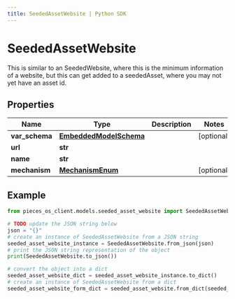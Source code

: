 ```yaml
---
title: SeededAssetWebsite | Python SDK
---
```


# SeededAssetWebsite

This is similar to an SeededWebsite, where this is the minimum information of a website, but this can get added to a seededAsset,  where you may not yet have an asset id.

## Properties

Name | Type | Description | Notes
------------ | ------------- | ------------- | -------------
**var_schema** | [**EmbeddedModelSchema**](EmbeddedModelSchema) |  | [optional] 
**url** | **str** |  | 
**name** | **str** |  | 
**mechanism** | [**MechanismEnum**](MechanismEnum) |  | [optional] 

## Example

```python
from pieces_os_client.models.seeded_asset_website import SeededAssetWebsite

# TODO update the JSON string below
json = "{}"
# create an instance of SeededAssetWebsite from a JSON string
seeded_asset_website_instance = SeededAssetWebsite.from_json(json)
# print the JSON string representation of the object
print(SeededAssetWebsite.to_json())

# convert the object into a dict
seeded_asset_website_dict = seeded_asset_website_instance.to_dict()
# create an instance of SeededAssetWebsite from a dict
seeded_asset_website_form_dict = seeded_asset_website.from_dict(seeded_asset_website_dict)
```


